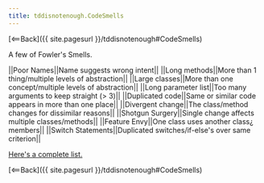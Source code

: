 ```yaml
---
title: tddisnotenough.CodeSmells
---
```

[<==Back]({{ site.pagesurl }}/tddisnotenough#CodeSmells)

A few of Fowler's Smells.

||Poor Names||Name suggests wrong intent||
||Long methods||More than 1 thing/multiple levels of abstraction||
||Large classes||More than one concept/multiple levels of abstraction||
||Long parameter list||Too many arguments to keep straight (> 3)||
||Duplicated code||Same or similar code appears in more than one place||
||Divergent change||The class/method changes for dissimilar reasons||
||Shotgun Surgery||Single change affects multiple classes/methods||
||Feature Envy||One class uses another class¿ members||
||Switch Statements||Duplicated switches/if-else's over same criterion||

[Here's a complete list.](http://c2.com/cgi/wiki?CodeSmell)

[<==Back]({{ site.pagesurl }}/tddisnotenough#CodeSmells)

